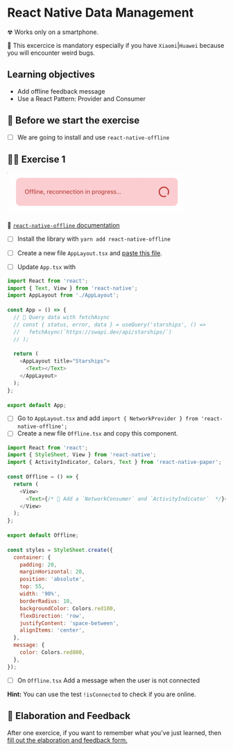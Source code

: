 # React Native Data Management

☢ Works only on a smartphone.

🐛 This excercice is mandatory especially if you have `Xiaomi`|`Huawei` because you will encounter weird bugs.

## Learning objectives

- Add offline feedback message
- Use a React Pattern: Provider and Consumer

## 🥑 Before we start the exercise

- [ ] We are going to install and use `react-native-offline`

## 🤸‍♀️ Exercise 1

![Offline Example](https://raw.githubusercontent.com/reactgraphqlacademy/twitter-clone-native/master/src/exercice/05/offline-example.gif)

🥑 [`react-native-offline` documentation](https://github.com/rgommezz/react-native-offline)

- [ ] Install the library with `yarn add react-native-offline`

- [ ] Create a new file `AppLayout.tsx` and [paste this file](https://raw.githubusercontent.com/flexbox/react-native-workshop/main/challenges/react-native-data-management/spacecraft/src/components/AppLayout.tsx).
- [ ] Update `App.tsx` with

```javascript
import React from 'react';
import { Text, View } from 'react-native';
import AppLayout from './AppLayout';

const App = () => {
  // 🥑 Query data with fetchAsync
  // const { status, error, data } = useQuery('starships', () =>
  //   fetchAsync(`https://swapi.dev/api/starships/`)
  // );

  return (
    <AppLayout title="Starships">
      <Text></Text>
    </AppLayout>
  );
};

export default App;
```

- [ ] Go to `AppLayout.tsx` and add `import { NetworkProvider } from 'react-native-offline';`
- [ ] Create a new file `Offline.tsx` and copy this component.

```javascript
import React from 'react';
import { StyleSheet, View } from 'react-native';
import { ActivityIndicator, Colors, Text } from 'react-native-paper';

const Offline = () => {
  return (
    <View>
      <Text>{/* 🥑 Add a `NetworkConsumer` and `ActivityIndicator`  */}</Text>
    </View>
  );
};

export default Offline;

const styles = StyleSheet.create({
  container: {
    padding: 20,
    marginHorizontal: 20,
    position: 'absolute',
    top: 55,
    width: '90%',
    borderRadius: 10,
    backgroundColor: Colors.red100,
    flexDirection: 'row',
    justifyContent: 'space-between',
    alignItems: 'center',
  },
  message: {
    color: Colors.red800,
  },
});
```

- [ ] On `Offline.tsx` Add a message when the user is not connected

**Hint:** You can use the test `!isConnected` to check if you are online.

## 🏅 Elaboration and Feedback

<div>
<span>After one exercice, if you want to remember what you've just learned, then </span>
<a rel="noopener noreferrer" target="_blank" href="https://airtable.com/shrBuZqOJL5UeLLF1?prefill_Name=React+Native+Data+Management&prefill_Exercice=1">
  fill out the elaboration and feedback form.
</a>
</div>
